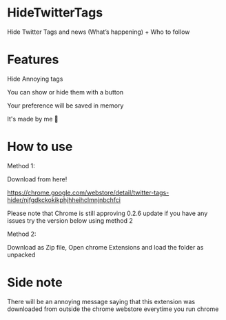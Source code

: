# HideTwitterTags
Hide Twitter Tags and news (What’s happening) + Who to follow 

# Features


Hide Annoying tags

You can show or hide them with a button

Your preference will be saved in memory

It's made by me 💅



# How to use

Method 1:

Download from here! 

https://chrome.google.com/webstore/detail/twitter-tags-hider/njfgdkckokikphjhheihclmnjnbchfci

Please note that Chrome is still approving 0.2.6 update if you have any issues try the version below using method 2
 
Method 2:

Download as Zip file, Open chrome Extensions and load the folder as unpacked 

# Side note

There will be an annoying message saying that this extension was downloaded from outside the chrome webstore everytime you run chrome
